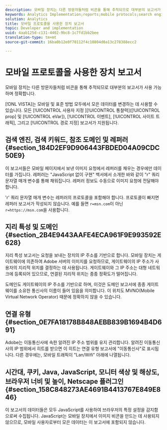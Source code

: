 ```yaml
---
description: 모바일 장치는 다른 방문자들처럼 비콘을 통해 추적되므로 대부분의 보고서가 사용 가능하며 정확합니다.
keywords: Analytics Implementation;reports;mobile protocols;search engines;search keywords;referring domains;referrers;geosegmentation;domains;connection type;time zone;cookies;java;javascript;monitor colors;monitor resolution;browser width;height;netscape plug-in
solution: Analytics
title: 모바일 프로토콜을 사용한 장치 보고서
topic: Developer and implementation
uuid: 4aab125d-c131-4402-9bc8-1c7fd1bb2bee
translation-type: tm+mt
source-git-commit: 16ba0b12e0f70112f4c10804d0a13c278388ecc2

---
```



# 모바일 프로토콜을 사용한 장치 보고서

모바일 장치는 다른 방문자들처럼 비콘을 통해 추적되므로 대부분의 보고서가 사용 가능하며 정확합니다.

[!DNL VISTA]는 모바일 및 표준 방법 모두에서 모은 데이터를 변경하는 데 사용할 수 있습니다. 모든 [!UICONTROL 사용자 지정 ][!UICONTROL 통찰력]([!UICONTROL prop] 및 [!UICONTROL eVar]), [!UICONTROL 이벤트], [!UICONTROL 사이트 트래픽], 그리고 [!UICONTROL 경로 지정] 보고서가 지원됩니다.

## 검색 엔진, 검색 키워드, 참조 도메인 및 레퍼러 {#section_184D2EF9D906443FBDED04A09CDC50E9}

이 보고서들은 모바일 페이지에서 보낸 이미지 요청에서 레퍼러를 채우는 경우에만 데이터를 가집니다. 레퍼러는 "JavaScript 없이 구현" 백서에서 소개한 바와 같이 "r" 쿼리 문자열 매개 변수를 통해 채워집니다. 레퍼러 정보도 수동으로 이미지 요청에 전달해야 합니다.

'r' 쿼리 문자열 매개 변수는 레퍼러의 프로토콜을 포함해야 합니다. 프로토콜이 빠지면 레퍼러 보고서가 작성되지 않습니다. 예를 들면 `r=msn.com`이 아닌 `r=https://msn.com`을 사용합니다.

## 지리 특성 및 도메인 {#section_2B4E9443AAFE4ECA961F9E993592E628}

지리 특성 보고서는 요청을 보내는 장치의 IP 주소를 기반으로 합니다. 모바일 장치는 게이트웨이에 의존하여 Adobe 서버의 이미지를 요청하므로, 게이트웨이의 IP 주소가 사용자의 지리적 위치를 결정하는 데 사용됩니다. 게이트웨이와 그 IP 주소는 대형 네트워크에 등록되어 있으므로, 연결된 지리적 위치는 종종 정확도가 떨어집니다.

도메인도 게이트웨이의 IP 주소를 기반으로 하며, 이것은 도메인 보고서에 종종 게이트웨이를 소유한 통신사의 이름이 들어 있음을 의미합니다. 이 위치도 MVNO(Mobile Virtual Network Operator) 때문에 정확하지 않을 수 있습니다.

## 연결 유형 {#section_0E7FA18178B848AEBB839B1694B4D691}

Adobe는 이동통신사에 속한 알려진 IP 주소 범위를 유지 관리합니다. 알려진 이동통신사의 IP 범위에서 히트를 받으면 이 히트는 연결 유형 보고서에 "이동통신사"로 표시됩니다. 다른 경우에는, 모바일 트래픽이 "Lan/Wifi" 아래에 나열됩니다.

## 시간대, 쿠키, Java, JavaScript, 모니터 색상 및 해상도, 브라우저 너비 및 높이, Netscape 플러그인 {#section_158C848273AE4691B4413767E849E846}

이 보고서의 데이터들은 모두 JavaScript를 사용하여 브라우저의 특정 설정을 감지함으로써 수집됩니다. JavaScript는 모바일 장치에서 이미지 비콘을 만드는 데 사용되지 않으므로, 모바일 사용자로부터 모은 데이터는 이 보고서에 포함되지 않습니다.
